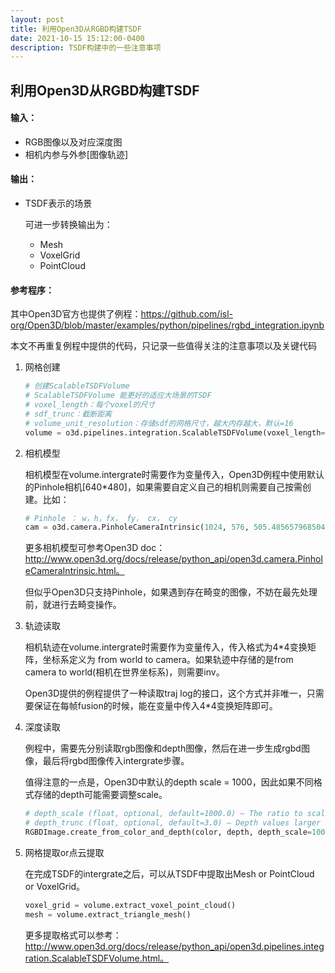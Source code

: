 ```yaml
---
layout: post
title: 利用Open3D从RGBD构建TSDF
date: 2021-10-15 15:12:00-0400
description: TSDF构建中的一些注意事项
---
```


## 利用Open3D从RGBD构建TSDF

#### 输入：

- RGB图像以及对应深度图
- 相机内参与外参[图像轨迹]

#### 输出：

- TSDF表示的场景

  可进一步转换输出为：

  - Mesh
  - VoxelGrid
  - PointCloud

#### 参考程序：

其中Open3D官方也提供了例程：https://github.com/isl-org/Open3D/blob/master/examples/python/pipelines/rgbd_integration.ipynb

本文不再重复例程中提供的代码，只记录一些值得关注的注意事项以及关键代码

1. 网格创建

   ```python
   # 创建ScalableTSDFVolume
   # ScalableTSDFVolume 能更好的适应大场景的TSDF
   # voxel_length：每个voxel的尺寸
   # sdf_trunc：截断距离
   # volume_unit_resolution：存储sdf的网格尺寸，越大内存越大，默认=16
   volume = o3d.pipelines.integration.ScalableTSDFVolume(voxel_length=6.0 / 512.0, sdf_trunc=0.02, color_type=o3d.pipelines.integration.TSDFVolumeColorType.RGB8, volume_unit_resolution = 256)
   ```

2. 相机模型

   相机模型在volume.intergrate时需要作为变量传入，Open3D例程中使用默认的Pinhole相机[640*480]，如果需要自定义自己的相机则需要自己按需创建。比如：

   ```python
   # Pinhole ： w，h，fx， fy， cx， cy
   cam = o3d.camera.PinholeCameraIntrinsic(1024, 576, 505.4856579685043, 505.4856579685043, 1024/2, 576/2)
   ```

   更多相机模型可参考Open3D doc：http://www.open3d.org/docs/release/python_api/open3d.camera.PinholeCameraIntrinsic.html。

   但似乎Open3D只支持Pinhole，如果遇到存在畸变的图像，不妨在最先处理前，就进行去畸变操作。

   

3. 轨迹读取

   相机轨迹在volume.intergrate时需要作为变量传入，传入格式为4*4变换矩阵，坐标系定义为 from world to camera。如果轨迹中存储的是from camera to world(相机在世界坐标系)，则需要inv。

   Open3D提供的例程提供了一种读取traj log的接口，这个方式并非唯一，只需要保证在每帧fusion的时候，能在变量中传入4*4变换矩阵即可。

   

4. 深度读取

   例程中，需要先分别读取rgb图像和depth图像，然后在进一步生成rgbd图像，最后将rgbd图像传入intergrate步骤。

   值得注意的一点是，Open3D中默认的depth scale = 1000，因此如果不同格式存储的depth可能需要调整scale。

   ```python
   # depth_scale (float, optional, default=1000.0) – The ratio to scale depth values. The depth values will first be scaled and then truncated.
   # depth_trunc (float, optional, default=3.0) – Depth values larger than depth_trunc gets truncated to 0. The depth values will first be scaled and then truncated.
   RGBDImage.create_from_color_and_depth(color, depth, depth_scale=1000.0, depth_trunc=3.0, convert_rgb_to_intensity=True)
   ```

   

5. 网格提取or点云提取

   在完成TSDF的intergrate之后，可以从TSDF中提取出Mesh or PointCloud or VoxelGrid。

   ```python
   voxel_grid = volume.extract_voxel_point_cloud()
   mesh = volume.extract_triangle_mesh()
   ```

   更多提取格式可以参考：http://www.open3d.org/docs/release/python_api/open3d.pipelines.integration.ScalableTSDFVolume.html。

